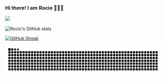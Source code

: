 ### Hi there! I am Rocio 👋👩‍💻

![](https://komarev.com/ghpvc/?username=RocioSulca&color=ff69b4&style=plastic&label=PROFILE+VIEWS)


![Rocio's GitHub stats](https://github-readme-stats.vercel.app/api?username=RocioSulca&show_icons=true&theme=gruvbox)



[![GitHub Streak](https://github-readme-streak-stats.herokuapp.com?user=RocioSulca&theme=dark&date_format=M%20j%5B%2C%20Y%5D)](https://git.io/streak-stats)

![Snake Github](github-user-contribution-rocio.svg)

<!--
**RocioSulca/RocioSulca** is a ✨ _special_ ✨ repository because its `README.md` (this file) appears on your GitHub profile.

Here are some ideas to get you started:

- 🔭 I’m currently studying at Laboratoria
- 🌱 I’m currently learning JS, Node and React
- 👯 I’m looking to collaborate on ...
- 🤔 I’m looking for help with ...
- 💬 Ask me about ...
- 📫 How to reach me: ...
- 😄 Pronouns: ...
- ⚡ Fun fact: ...

I'm a Front-end Developer Junior. I'm passionate about the tech world which constantly seeks to update knowledge in technological innovation. I really want to learn and make projects where I can design and resolve problems with code.


-->
